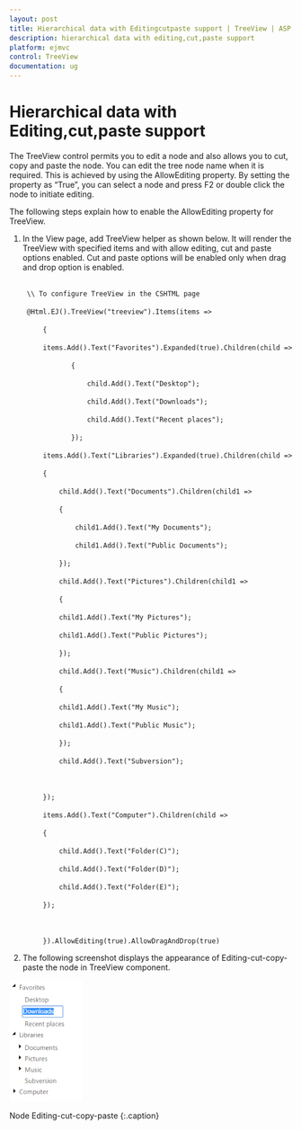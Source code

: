 ```yaml
---
layout: post
title: Hierarchical data with Editingcutpaste support | TreeView | ASP.NET MVC | Syncfusion
description: hierarchical data with editing,cut,paste support
platform: ejmvc
control: TreeView
documentation: ug
---
```


# Hierarchical data with Editing,cut,paste support

The TreeView control permits you to edit a node and also allows you to cut, copy and paste the node. You can edit the tree node name when it is required. This is achieved by using the AllowEditing property. By setting the property as “True”, you can select a node and press F2 or double click the node to initiate editing.

The following steps explain how to enable the AllowEditing property for TreeView.

1. In the View page, add TreeView helper as shown below. It will render the TreeView with specified items and with allow editing, cut and paste options enabled. Cut and paste options will be enabled only when drag and drop option is enabled.

   ~~~ cshtml

	\\ To configure TreeView in the CSHTML page

	@Html.EJ().TreeView("treeview").Items(items =>

		{

		items.Add().Text("Favorites").Expanded(true).Children(child =>

			   {

				   child.Add().Text("Desktop");

				   child.Add().Text("Downloads");

				   child.Add().Text("Recent places");

			   });

		items.Add().Text("Libraries").Expanded(true).Children(child =>

		{

			child.Add().Text("Documents").Children(child1 =>

			{

				child1.Add().Text("My Documents");

				child1.Add().Text("Public Documents");

			});

			child.Add().Text("Pictures").Children(child1 =>

			{

			child1.Add().Text("My Pictures");

			child1.Add().Text("Public Pictures");

			});

			child.Add().Text("Music").Children(child1 =>

			{

			child1.Add().Text("My Music");

			child1.Add().Text("Public Music");

			});

			child.Add().Text("Subversion");



		});

		items.Add().Text("Computer").Children(child =>

		{

			child.Add().Text("Folder(C)");

			child.Add().Text("Folder(D)");

			child.Add().Text("Folder(E)");

		});



		}).AllowEditing(true).AllowDragAndDrop(true)

   ~~~
  






2. The following screenshot displays the appearance of Editing-cut-copy-paste the node in TreeView component.



![](Hierarchical-data-with-Editingcutpaste-support_images/Hierarchical-data-with-Editingcutpaste-support_img1.png)

Node Editing-cut-copy-paste
{:.caption}
